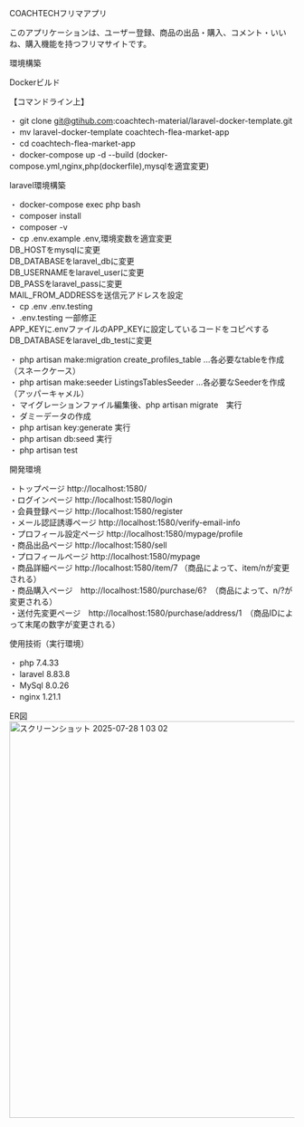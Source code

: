 COACHTECHフリマアプリ

このアプリケーションは、ユーザー登録、商品の出品・購入、コメント・いいね、購入機能を持つフリマサイトです。

環境構築

Dockerビルド  

【コマンドライン上】

・ git clone git@gtihub.com:coachtech-material/laravel-docker-template.git  
・ mv laravel-docker-template coachtech-flea-market-app  
・ cd coachtech-flea-market-app  
・ docker-compose up -d --build (docker-compose.yml,nginx,php(dockerfile),mysqlを適宜変更)  

laravel環境構築  

・ docker-compose exec php bash  
・ composer install  
・ composer -v  
・ cp .env.example .env,環境変数を適宜変更    
  DB_HOSTをmysqlに変更  
  DB_DATABASEをlaravel_dbに変更  
  DB_USERNAMEをlaravel_userに変更  
  DB_PASSをlaravel_passに変更  
  MAIL_FROM_ADDRESSを送信元アドレスを設定  
・ cp .env .env.testing  
・ .env.testing 一部修正  
  APP_KEYに.envファイルのAPP_KEYに設定しているコードをコピペする  
  DB_DATABASEをlaravel_db_testに変更  
  
・ php artisan make:migration create_profiles_table ...各必要なtableを作成（スネークケース）  
・ php artisan make:seeder ListingsTablesSeeder ...各必要なSeederを作成（アッパーキャメル）  
・ マイグレーションファイル編集後、php artisan migrate　実行  
・ ダミーデータの作成  
・ php artisan key:generate 実行  
・ php artisan db:seed 実行  
・ php artisan test
  

開発環境

・トップページ http://localhost:1580/  
・ログインページ http://localhost:1580/login  
・会員登録ページ http://localhost:1580/register  
・メール認証誘導ページ http://localhost:1580/verify-email-info  
・プロフィール設定ページ http://localhost:1580/mypage/profile  
・商品出品ページ http://localhost:1580/sell  
・プロフィールページ http://localhost:1580/mypage  
・商品詳細ページ http://localhost:1580/item/7 （商品によって、item/nが変更される）  
・商品購入ページ　http://localhost:1580/purchase/6?　（商品によって、n/?が変更される）  
・送付先変更ページ　http://localhost:1580/purchase/address/1　（商品IDによって末尾の数字が変更される）  

使用技術（実行環境）

・ php 7.4.33  
・ laravel 8.83.8  
・ MySql 8.0.26  
・ nginx 1.21.1  

ER図
<img width="1227" height="701" alt="スクリーンショット 2025-07-28 1 03 02" src="https://github.com/user-attachments/assets/ef62163c-0df6-4427-bca1-79adcb6a03dc" />
